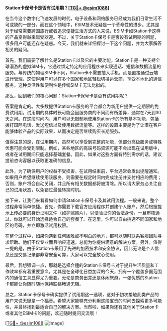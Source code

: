**Station卡保号卡是否有试用期？[[TG💪+ @esim1088](https://t.me/s/esim1088)]**

在当今这个数字化飞速发展的时代，电子设备和网络服务已经成为我们日常生活不可或缺的一部分。而在这个领域中，ESIM技术无疑是一个革命性的进步。尤其是对于经常需要跨国旅行或者追求便捷生活方式的人来说，ESIM卡如Station卡这样的产品变得越来越受欢迎。不过，关于Station卡保号卡是否设有试用期的问题，很多用户可能还存在疑惑。今天，我们就来详细探讨一下这个问题，并为大家解答相关的疑问。

首先，我们需要了解什么是Station卡以及它的主要功能。Station卡是一种支持全球漫游的虚拟SIM卡，它通过绑定特定的应用程序来实现通话、短信和数据流量的服务。与传统的物理SIM卡不同，Station卡不需要插入手机，而是直接通过云端进行管理，这使得用户可以在多个国家和地区轻松切换运营商，享受本地化的通信服务。这种灵活性和便利性是传统SIM卡无法比拟的。

那么，回到我们的核心问题：Station卡保号卡是否有试用期呢？

答案是肯定的。大多数提供Station卡服务的平台都会为新用户提供一定期限的免费试用期。试用期的具体时长可能会因服务商的不同而有所差异，通常在7天到30天之间。在这段时间内，用户可以无限制地使用Station卡的所有基本功能，包括拨打国际电话、发送短信以及使用数据流量等。这样的设置主要是为了让潜在客户能够体验产品的实际效果，从而决定是否继续购买长期服务。

值得注意的是，在试用期内，虽然可以享受到完整的功能，但部分高级服务或特殊优惠可能会受到限制。例如，某些地区的高端号码资源可能不会出现在试用版中，或者在试用期间只能选择基础套餐。因此，如果对这些方面有特别需求的话，建议提前咨询客服以获取更准确的信息。

此外，为了确保用户的权益不受损害，在试用结束前，平台通常会发出提醒通知。如果用户希望继续使用该服务，则需要在规定时间内完成注册并支付相应的费用；否则，账户将会自动关闭，并且所有相关数据都将被清除。所以请大家务必关注自己的试用状态，以免错过最佳转换时机。

接下来，让我们来看看如何申请Station卡保号卡及其试用流程。一般来说，整个过程非常简单快捷。首先，你需要下载官方应用程序并创建个人账户。然后根据提示上传必要的身份证明文件（如护照照片），以便验证你的合法身份。一旦审核通过，你就可以开始选择适合自己的套餐了。在这里，你可以自由挑选不同国家和地区的号码，并立即激活试用权限。

在整个过程中，如果你遇到任何困难或不明白的地方，都可以随时联系客服团队寻求帮助。他们不仅专业而且响应迅速，总能为你提供满意的解决方案。另外，值得一提的是，由于Station卡采用了先进的加密技术和安全协议，因此无论是个人信息还是交易记录都非常安全可靠，大家可以完全放心使用。

最后，我想强调一点，那就是选择合适的Station卡保号卡对于提升生活质量和工作效率都有着重要意义。尤其是在全球化日益加深的今天，拥有一个覆盖多国范围内的通信工具显得尤为重要。无论是商务出差还是休闲旅游，一张优质的Station卡都能让你随时随地保持联络畅通无阻。

总之，Station卡保号卡确实提供了试用期这一选项，这对于初次接触此类产品的用户来说无疑是一个福音。希望大家能够充分利用这段宝贵的时间去探索更多可能性，并最终找到最适合自己的解决方案。当然啦，如果你还有其他关于Station卡或者其他ESIM卡的问题，欢迎随时提问交流哦！

[[TG💪+ @esim1088](https://t.me/s/esim1088) ![Image](https://i.postimg.cc/4NQfJmqS/Snipaste-2025-05-13-00-14-12.png)]